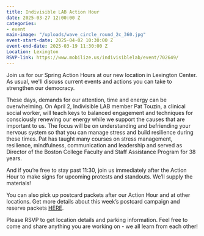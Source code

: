 ```yaml
---
title: Indivisible LAB Action Hour
date: 2025-03-27 12:00:00 Z
categories:
- event
main-image: "/uploads/wave_circle_round_2c_360.jpg"
event-start-date: 2025-04-02 10:30:00 Z
event-end-date: 2025-03-19 11:30:00 Z
Location: Lexington
RSVP-link: https://www.mobilize.us/indivisiblelab/event/702649/
---
```


Join us for our Spring Action Hours at our new location in Lexington Center. As usual, we'll discuss current events and actions you can take to strengthen our democracy. 

These days, demands for our attention, time and energy can be overwhelming. On April 2, Indivisible LAB member Pat Touzin, a clinical social worker, will teach keys to balanced engagement and techniques for consciously renewing our energy while we support the causes that are important to us. The focus will be on understanding and befriending your nervous system so that you can manage stress and build resilience during these times. Pat has taught many courses on stress management, resilience, mindfulness, communication and leadership and served as Director of the Boston College Faculty and Staff Assistance Program for 38 years.

And if you’re free to stay past 11:30, join us immediately after the Action Hour to make signs for upcoming protests and standouts. We’ll supply the materials!

You can also pick up postcard packets after our Action Hour and at other locations. Get more details about this week’s postcard campaign and reserve packets [HERE](https://docs.google.com/forms/d/e/1FAIpQLSc3wL3FEXeT6etN6Xi1wtzvRoGOgIpzQRVkzXCFbZB9clbbYg/viewform).

Please RSVP to get location details and parking information. Feel free to come and share anything you are working on - we all learn from each other!